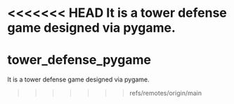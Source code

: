 <<<<<<< HEAD
It is a tower defense game designed via pygame.
=======
# tower_defense_pygame
It is a tower defense game designed via pygame.
>>>>>>> refs/remotes/origin/main
